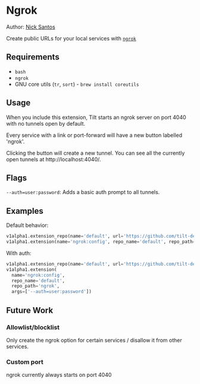 # Ngrok

Author: [Nick Santos](https://github.com/nicks)

Create public URLs for your local services with [`ngrok`](https://ngrok.com/)

## Requirements

- `bash`
- `ngrok`
- GNU core utils (`tr`, `sort`) - `brew install coreutils`

## Usage

When you include this extension, Tilt starts an ngrok server on port 4040 with
no tunnels open by default.

Every service with a link or port-forward will have a new button labelled 'ngrok'.

Clicking the button will create a new tunnel. You can see all the currently
open tunnels at http://localhost:4040/.

## Flags

`--auth=user:password`: Adds a basic auth prompt to all tunnels.

## Examples

Default behavior:

```python
v1alpha1.extension_repo(name='default', url='https://github.com/tilt-dev/tilt-extensions')
v1alpha1.extension(name='ngrok:config', repo_name='default', repo_path='ngrok')
```

With auth:

```python
v1alpha1.extension_repo(name='default', url='https://github.com/tilt-dev/tilt-extensions')
v1alpha1.extension(
  name='ngrok:config', 
  repo_name='default', 
  repo_path='ngrok', 
  args=['--auth=user:password'])
```

## Future Work

### Allowlist/blocklist

Only create the ngrok option for certain services / disallow it from other services.

### Custom port

ngrok currently always starts on port 4040


